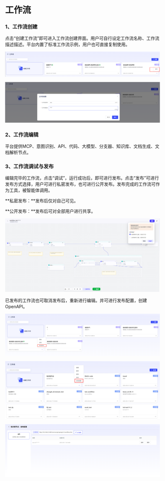 # 工作流

### 1、工作流创建

点击“创建工作流”即可进入工作流创建界面。用户可自行设定工作流名称、工作流描述描述。平台内置了标准工作流示例，用户也可直接复制使用。

![image-20250725151902118](assets/image-20250725151902118.png)

![image-20250725151917928](assets/image-20250725151917928.png)

### 2、工作流编辑

平台提供MCP、意图识别、API、代码、大模型、分支器、知识库、文档生成、文档解析节点。

### 3、工作流调试与发布

编辑完毕的工作流，点击“调试”，运行成功后，即可进行发布。点击“发布”可进行发布方式选择，用户可进行私密发布，也可进行公开发布。发布完成的工作流可作为工具，被智能体调用。

**私密发布：**发布后仅对自己可见。

**公开发布：**发布后可对全部用户进行共享。

![image-20250820174855718](assets/image-20250820174855718.png)

已发布的工作流也可取消发布后，重新进行编辑。并可进行发布配置，创建OpenAPI。

![image-20250725154331266](assets/image-20250725154331266.png)

![image-20250911161353871](assets/image-20250911161353871.png)

![image-20250911161415243](assets/image-20250911161415243.png)
